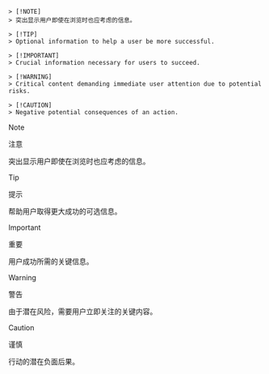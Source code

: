 ```
> [!NOTE]  
> 突出显示用户即使在浏览时也应考虑的信息。

> [!TIP]
> Optional information to help a user be more successful.

> [!IMPORTANT]  
> Crucial information necessary for users to succeed.

> [!WARNING]  
> Critical content demanding immediate user attention due to potential risks.

> [!CAUTION]
> Negative potential consequences of an action.
```

> [!NOTE]
> 注意
> 
> 突出显示用户即使在浏览时也应考虑的信息。

> [!TIP]
> 提示
> 
> 帮助用户取得更大成功的可选信息。

> [!IMPORTANT]
> 重要
> 
> 用户成功所需的关键信息。

> [!WARNING]
> 警告
> 
> 由于潜在风险，需要用户立即关注的关键内容。

> [!CAUTION]
> 谨慎
> 
> 行动的潜在负面后果。
